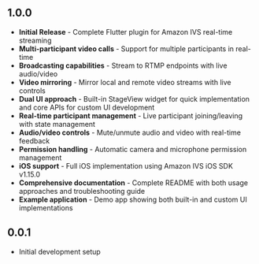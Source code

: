 ## 1.0.0

* **Initial Release** - Complete Flutter plugin for Amazon IVS real-time streaming
* **Multi-participant video calls** - Support for multiple participants in real-time
* **Broadcasting capabilities** - Stream to RTMP endpoints with live audio/video
* **Video mirroring** - Mirror local and remote video streams with live controls
* **Dual UI approach** - Built-in StageView widget for quick implementation and core APIs for custom UI development
* **Real-time participant management** - Live participant joining/leaving with state management
* **Audio/video controls** - Mute/unmute audio and video with real-time feedback
* **Permission handling** - Automatic camera and microphone permission management
* **iOS support** - Full iOS implementation using Amazon IVS iOS SDK v1.15.0
* **Comprehensive documentation** - Complete README with both usage approaches and troubleshooting guide
* **Example application** - Demo app showing both built-in and custom UI implementations

## 0.0.1

* Initial development setup

